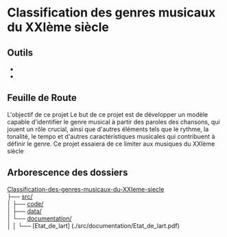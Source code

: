 # Classification des genres musicaux du XXIème siècle

## Outils

-
-

## Feuille de Route

L'objectif de ce projet Le but de ce projet est de développer un modèle capable d'identifier le genre musical à partir des paroles des chansons, qui jouent un rôle crucial, ainsi que d'autres éléments tels que le rythme, la tonalité, le tempo et d'autres caractéristiques musicales qui contribuent à définir le genre.
Ce projet essaiera de ce limiter aux musiques du XXIème siècle

## Arborescence des dossiers

[Classification-des-genres-musicaux-du-XXIeme-siecle](PROJET)  
├── [src/](./src/)   
│   ├── [code/](./src/code/)  
│   ├── [data/](./src/data/)  
│   └── [documentation/](./src/documentation/)  
│   │   └── [Etat_de_lart] (./src/documentation/Etat_de_lart.pdf)  






